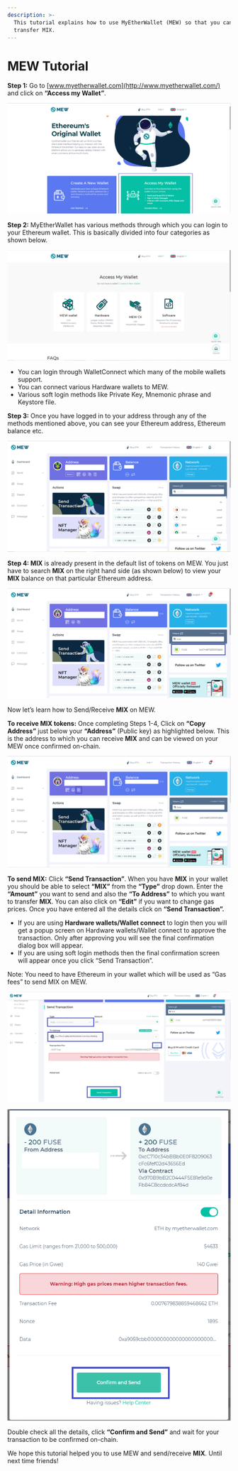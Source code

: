 ```yaml
---
description: >-
  This tutorial explains how to use MyEtherWallet (MEW) so that you can view and
  transfer MIX.
---
```


# MEW Tutorial

**Step 1:** Go to [www.myetherwallet.com](http://www.myetherwallet.com/) and click on **“Access my Wallet”**.

![](../.gitbook/assets/2%20%283%29.png)

**Step 2:** MyEtherWallet has various methods through which you can login to your Ethereum wallet. This is basically divided into four categories as shown below.

![](../.gitbook/assets/1%20%282%29.png)

* You can login through WalletConnect which many of the mobile wallets support.
* You can connect various Hardware wallets to MEW.
* Various soft login methods like Private Key, Mnemonic phrase and Keystore file.

**Step 3:** Once you have logged in to your address through any of the methods mentioned above, you can see your Ethereum address, Ethereum balance etc.

![](../.gitbook/assets/6%20%283%29.png)

**Step 4: MIX** is already present in the default list of tokens on MEW. You just have to search **MIX** on the right hand side \(as shown below\) to view your **MIX** balance on that particular Ethereum address.

![](../.gitbook/assets/7%20%282%29.png)

Now let’s learn how to Send/Receive **MIX** on MEW.

**To receive MIX tokens:** Once completing Steps 1-4, Click on **“Copy Address”** just below your **“Address”** \(Public key\) as highlighted below. This is the address to which you can receive **MIX** and can be viewed on your MEW once confirmed on-chain.

![](../.gitbook/assets/8.png)

**To send MIX:** Click **“Send Transaction”**. When you have **MIX** in your wallet you should be able to select **“MIX”** from the **“Type”** drop down. Enter the **“Amount”** you want to send and also the **“To Address”** to which you want to transfer **MIX**. You can also click on **“Edit”** if you want to change gas prices. Once you have entered all the details click on **“Send Transaction”.**

* If you are using **Hardware wallets/Wallet connect** to login then you will get a popup screen on Hardware wallets/Wallet connect to approve the transaction. Only after approving you will see the final confirmation dialog box will appear.
*  If you are using soft login methods then the final confirmation screen will appear once you click “Send Transaction”.

Note: You need to have Ethereum in your wallet which will be used as “Gas fees” to send MIX on MEW.

![](../.gitbook/assets/9%20%282%29.png)

![](../.gitbook/assets/10%20%281%29.png)

Double check all the details, click **“Confirm and Send”** and wait for your transaction to be confirmed on-chain.

We hope this tutorial helped you to use MEW and send/receive **MIX**. Until next time friends!

